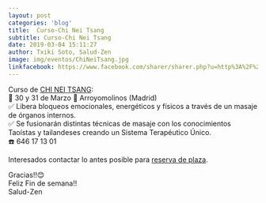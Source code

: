 ```yaml
---
layout: post
categories: 'blog'
title:  Curso-Chi Nei Tsang
subtitle: Curso-Chi Nei Tsang
date: 2019-03-04 15:11:27
author: Txiki Soto, Salud-Zen
image: img/eventos/ChiNeiTsang.jpg
linkfacebook: https://www.facebook.com/sharer/sharer.php?u=http%3A%2F%2Fwww.salud-zen.com%2Fblog%2F2019%2F03%2F04%2Fcurso-chi-nei-tsang.html&amp;src=sdkpreparse
---
```

Curso de [CHI NEI TSANG][curso]:  
📅 30 y 31 de Marzo
📌 Arroyomolinos (Madrid)  
✅ Libera bloqueos emocionales, energéticos y físicos a través de un masaje de órganos internos.   
✅ Se fusionarán distintas técnicas de masaje con los conocimientos Taoístas y tailandeses creando un Sistema Terapéutico Único.  
☎️ 646 17 13 01  

Interesados contactar lo antes posible para <a href="mailto:estilodevida@salud-zen.com?Subject=Curso de Chi Nei Tsang&body=%0A%0A Me gustaría reservar una plaza para el curso de Chi nei Tsang (30,31 Marzo'19). Mis datos Personales son:%0A%0A   -Nombre:%0A%0A   -Apellidos:%0A%0A   -Fecha de nacimiento:%0A%0A   -Teléfono:%0A%0A    -Correo Electrónico:%0A%0A">reserva de plaza</a>.   

Gracias!!😊    
Feliz Fin de semana!!    
Salud-Zen  

[curso]:{{site.url}}{{site.baseurl}}/evento/2019/03/30/curso-CHI.html
